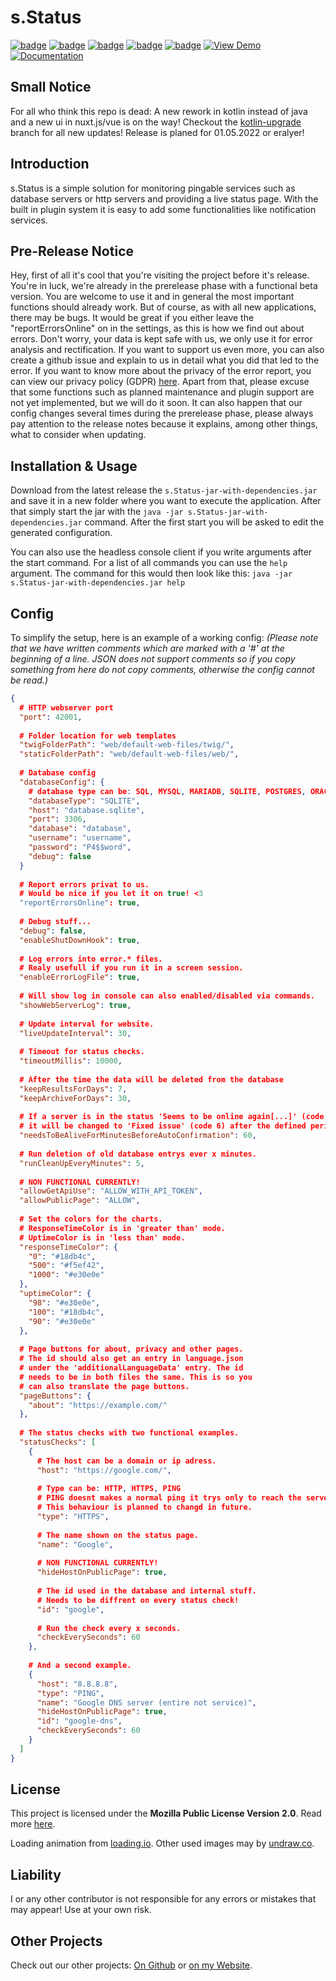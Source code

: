 # s.Status
[![badge](https://img.shields.io/github/license/scolastico-dev/s.Status)](https://github.com/scolastico-dev/s.Status/blob/main/LICENSE)
[![badge](https://img.shields.io/github/languages/code-size/scolastico-dev/s.Status)](#)
[![badge](https://img.shields.io/github/issues/scolastico-dev/s.Status)](https://github.com/scolastico-dev/s.Status/issues)
[![badge](https://img.shields.io/github/v/tag/scolastico-dev/s.Status?label=version)](https://github.com/scolastico-dev/s.Status/releases)
[![badge](https://github.com/scolastico-dev/s.Status/actions/workflows/main.yml/badge.svg)](https://github.com/scolastico-dev/s.Status/actions)
[![View Demo](https://img.shields.io/badge/-View%20Demo-green)](https://status.scolasti.co/)
[![Documentation](https://img.shields.io/badge/-Documentation-green)](https://docs.scolasti.co/s.Status/main/)

## Small Notice
For all who think this repo is dead: A new rework in kotlin instead of java and a new ui in nuxt.js/vue is on the way! Checkout the [kotlin-upgrade](https://github.com/scolastico-dev/s.Status/tree/kotlin-upgrade) branch for all new updates! Release is planed for 01.05.2022 or eralyer!

## Introduction
s.Status is a simple solution for monitoring pingable services such as database servers or http servers and providing a live status page. With the built in plugin system it is easy to add some functionalities like notification services.

## Pre-Release Notice
Hey, first of all it's cool that you're visiting the project before it's release. You're in luck, we're already in the prerelease phase with a functional beta version. You are welcome to use it and in general the most important functions should already work. But of course, as with all new applications, there may be bugs. It would be great if you either leave the "reportErrorsOnline" on in the settings, as this is how we find out about errors. Don't worry, your data is kept safe with us, we only use it for error analysis and rectification. If you want to support us even more, you can also create a github issue and explain to us in detail what you did that led to the error. If you want to know more about the privacy of the error report, you can view our privacy policy (GDPR) [here](https://go.scolasti.co/privacy). Apart from that, please excuse that some functions such as planned maintenance and plugin support are not yet implemented, but we will do it soon. It can also happen that our config changes several times during the prerelease phase, please always pay attention to the release notes because it explains, among other things, what to consider when updating.

## Installation & Usage
Download from the latest release the `s.Status-jar-with-dependencies.jar` and save it in a new folder where you want to execute the application. After that simply start the jar with the `java -jar s.Status-jar-with-dependencies.jar` command. After the first start you will be asked to edit the generated configuration.

You can also use the headless console client if you write arguments after the start command. For a list of all commands you can use the `help` argument. The command for this would then look like this: `java -jar s.Status-jar-with-dependencies.jar help`

## Config

To simplify the setup, here is an example of a working config:
*(Please note that we have written comments which are marked with a '#' at the beginning of a line. JSON does not support comments so if you copy something from here do not copy comments, otherwise the config cannot be read.)*

```json
{
  # HTTP webserver port
  "port": 42001,
  
  # Folder location for web templates
  "twigFolderPath": "web/default-web-files/twig/",
  "staticFolderPath": "web/default-web-files/web/",
  
  # Database config
  "databaseConfig": {
    # database type can be: SQL, MYSQL, MARIADB, SQLITE, POSTGRES, ORACLE and H2.
    "databaseType": "SQLITE",
    "host": "database.sqlite",
    "port": 3306,
    "database": "database",
    "username": "username",
    "password": "P4$$word",
    "debug": false
  }
  
  # Report errors privat to us.
  # Would be nice if you let it on true! <3
  "reportErrorsOnline": true,
  
  # Debug stuff...
  "debug": false,
  "enableShutDownHook": true,
  
  # Log errors into error.* files.
  # Realy usefull if you run it in a screen session.
  "enableErrorLogFile": true,
  
  # Will show log in console can also enabled/disabled via commands.
  "showWebServerLog": true,
  
  # Update interval for website.
  "liveUpdateInterval": 30,
  
  # Timeout for status checks.
  "timeoutMillis": 10000,
  
  # After the time the data will be deleted from the database
  "keepResultsForDays": 7,
  "keepArchiveForDays": 30,
  
  # If a server is in the status 'Seems to be online again[...]' (code 5)
  # it will be changed to 'Fixed issue' (code 6) after the defined period of time.
  "needsToBeAliveForMinutesBeforeAutoConfirmation": 60,
  
  # Run deletion of old database entrys ever x minutes.
  "runCleanUpEveryMinutes": 5,
  
  # NON FUNCTIONAL CURRENTLY!
  "allowGetApiUse": "ALLOW_WITH_API_TOKEN",
  "allowPublicPage": "ALLOW",
  
  # Set the colors for the charts.
  # ResponseTimeColor is in 'greater than' mode.
  # UptimeColor is in 'less than' mode.
  "responseTimeColor": {
    "0": "#18db4c",
    "500": "#f5ef42",
    "1000": "#e30e0e"
  },
  "uptimeColor": {
    "98": "#e30e0e",
    "100": "#18db4c",
    "90": "#e30e0e"
  },
  
  # Page buttons for about, privacy and other pages.
  # The id should also get an entry in language.json
  # under the 'additionalLanguageData' entry. The id
  # needs to be in both files the same. This is so you
  # can also translate the page buttons.
  "pageButtons": {
    "about": "https://example.com/"
  },
  
  # The status checks with two functional examples.
  "statusChecks": [
    {
      # The host can be a domain or ip adress.
      "host": "https://google.com/",
      
      # Type can be: HTTP, HTTPS, PING
      # PING doesnt makes a normal ping it trys only to reach the server.
      # This behaviour is planned to changd in future.
      "type": "HTTPS",
      
      # The name shown on the status page.
      "name": "Google",
      
      # NON FUNCTIONAL CURRENTLY!
      "hideHostOnPublicPage": true,
      
      # The id used in the database and internal stuff.
      # Needs to be diffrent on every status check!
      "id": "google",
      
      # Run the check every x seconds.
      "checkEverySeconds": 60
    },
    
    # And a second example.
    {
      "host": "8.8.8.8",
      "type": "PING",
      "name": "Google DNS server (entire not service)",
      "hideHostOnPublicPage": true,
      "id": "google-dns",
      "checkEverySeconds": 60
    }
  ]
}
```

## License
This project is licensed under the **Mozilla Public License Version 2.0**. Read more [here](https://www.mozilla.org/en-US/MPL/2.0/).

Loading animation from [loading.io](https://loading.io/). Other used images may by [undraw.co](https://undraw.co).

## Liability
I or any other contributor is not responsible for any errors or mistakes that may appear! Use at your own risk.

## Other Projects
Check out our other projects: [On Github](https://github.com/scolastico-dev/) or [on my Website](https://scolasti.co/).
